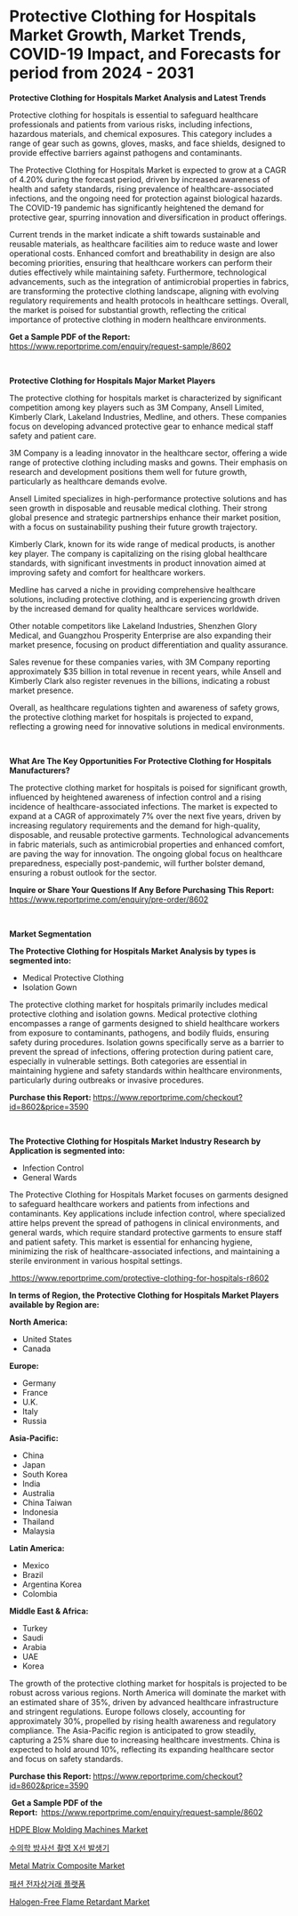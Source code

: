 <p><h1>Protective Clothing for Hospitals Market Growth, Market Trends, COVID-19 Impact, and Forecasts for period from 2024 - 2031</h1></p><p><strong>Protective Clothing for Hospitals Market Analysis and Latest Trends</strong></p>
<p><p>Protective clothing for hospitals is essential to safeguard healthcare professionals and patients from various risks, including infections, hazardous materials, and chemical exposures. This category includes a range of gear such as gowns, gloves, masks, and face shields, designed to provide effective barriers against pathogens and contaminants.</p><p>The Protective Clothing for Hospitals Market is expected to grow at a CAGR of 4.20% during the forecast period, driven by increased awareness of health and safety standards, rising prevalence of healthcare-associated infections, and the ongoing need for protection against biological hazards. The COVID-19 pandemic has significantly heightened the demand for protective gear, spurring innovation and diversification in product offerings.</p><p>Current trends in the market indicate a shift towards sustainable and reusable materials, as healthcare facilities aim to reduce waste and lower operational costs. Enhanced comfort and breathability in design are also becoming priorities, ensuring that healthcare workers can perform their duties effectively while maintaining safety. Furthermore, technological advancements, such as the integration of antimicrobial properties in fabrics, are transforming the protective clothing landscape, aligning with evolving regulatory requirements and health protocols in healthcare settings. Overall, the market is poised for substantial growth, reflecting the critical importance of protective clothing in modern healthcare environments.</p></p>
<p><strong>Get a Sample PDF of the Report:&nbsp;</strong> <a href="https://www.reportprime.com/enquiry/request-sample/8602">https://www.reportprime.com/enquiry/request-sample/8602</a></p>
<p>&nbsp;</p>
<p><strong>Protective Clothing for Hospitals Major Market Players</strong></p>
<p><p>The protective clothing for hospitals market is characterized by significant competition among key players such as 3M Company, Ansell Limited, Kimberly Clark, Lakeland Industries, Medline, and others. These companies focus on developing advanced protective gear to enhance medical staff safety and patient care.</p><p>3M Company is a leading innovator in the healthcare sector, offering a wide range of protective clothing including masks and gowns. Their emphasis on research and development positions them well for future growth, particularly as healthcare demands evolve.</p><p>Ansell Limited specializes in high-performance protective solutions and has seen growth in disposable and reusable medical clothing. Their strong global presence and strategic partnerships enhance their market position, with a focus on sustainability pushing their future growth trajectory.</p><p>Kimberly Clark, known for its wide range of medical products, is another key player. The company is capitalizing on the rising global healthcare standards, with significant investments in product innovation aimed at improving safety and comfort for healthcare workers.</p><p>Medline has carved a niche in providing comprehensive healthcare solutions, including protective clothing, and is experiencing growth driven by the increased demand for quality healthcare services worldwide. </p><p>Other notable competitors like Lakeland Industries, Shenzhen Glory Medical, and Guangzhou Prosperity Enterprise are also expanding their market presence, focusing on product differentiation and quality assurance.</p><p>Sales revenue for these companies varies, with 3M Company reporting approximately $35 billion in total revenue in recent years, while Ansell and Kimberly Clark also register revenues in the billions, indicating a robust market presence.</p><p>Overall, as healthcare regulations tighten and awareness of safety grows, the protective clothing market for hospitals is projected to expand, reflecting a growing need for innovative solutions in medical environments.</p></p>
<p>&nbsp;</p>
<p><strong>What Are The Key Opportunities For Protective Clothing for Hospitals Manufacturers?</strong></p>
<p><p>The protective clothing market for hospitals is poised for significant growth, influenced by heightened awareness of infection control and a rising incidence of healthcare-associated infections. The market is expected to expand at a CAGR of approximately 7% over the next five years, driven by increasing regulatory requirements and the demand for high-quality, disposable, and reusable protective garments. Technological advancements in fabric materials, such as antimicrobial properties and enhanced comfort, are paving the way for innovation. The ongoing global focus on healthcare preparedness, especially post-pandemic, will further bolster demand, ensuring a robust outlook for the sector.</p></p>
<p><strong>Inquire or Share Your Questions If Any Before Purchasing This Report:</strong> <a href="https://www.reportprime.com/enquiry/pre-order/8602">https://www.reportprime.com/enquiry/pre-order/8602</a></p>
<p>&nbsp;</p>
<p><strong>Market Segmentation</strong></p>
<p><strong>The Protective Clothing for Hospitals Market Analysis by types is segmented into:</strong></p>
<p><ul><li>Medical Protective Clothing</li><li>Isolation Gown</li></ul></p>
<p><p>The protective clothing market for hospitals primarily includes medical protective clothing and isolation gowns. Medical protective clothing encompasses a range of garments designed to shield healthcare workers from exposure to contaminants, pathogens, and bodily fluids, ensuring safety during procedures. Isolation gowns specifically serve as a barrier to prevent the spread of infections, offering protection during patient care, especially in vulnerable settings. Both categories are essential in maintaining hygiene and safety standards within healthcare environments, particularly during outbreaks or invasive procedures.</p></p>
<p><strong>Purchase this Report:&nbsp;</strong><a href="https://www.reportprime.com/checkout?id=8602&price=3590">https://www.reportprime.com/checkout?id=8602&price=3590</a></p>
<p>&nbsp;</p>
<p><strong>The Protective Clothing for Hospitals Market Industry Research by Application is segmented into:</strong></p>
<p><ul><li>Infection Control</li><li>General Wards</li></ul></p>
<p><p>The Protective Clothing for Hospitals Market focuses on garments designed to safeguard healthcare workers and patients from infections and contaminants. Key applications include infection control, where specialized attire helps prevent the spread of pathogens in clinical environments, and general wards, which require standard protective garments to ensure staff and patient safety. This market is essential for enhancing hygiene, minimizing the risk of healthcare-associated infections, and maintaining a sterile environment in various hospital settings.</p></p>
<p><a href="https://www.reportprime.com/protective-clothing-for-hospitals-r8602">&nbsp;https://www.reportprime.com/protective-clothing-for-hospitals-r8602</a></p>
<p><strong>In terms of Region, the Protective Clothing for Hospitals Market Players available by Region are:</strong></p>
<p>
    <p> <strong> North America: </strong>
        <ul>
            <li>United States</li>
            <li>Canada</li>
        </ul>
        </p> 
    <p> <strong> Europe: </strong>
        <ul>
            <li>Germany</li>
            <li>France</li>
            <li>U.K.</li>
            <li>Italy</li>
            <li>Russia</li>
        </ul>
        </p> 
    <p> <strong> Asia-Pacific: </strong>
        <ul>
            <li>China</li>
            <li>Japan</li>
            <li>South Korea</li>
            <li>India</li>
            <li>Australia</li>
            <li>China Taiwan</li>
            <li>Indonesia</li>
            <li>Thailand</li>
            <li>Malaysia</li>
        </ul>
        </p> 
    <p> <strong> Latin America: </strong>
        <ul>
            <li>Mexico</li>
            <li>Brazil</li>
            <li>Argentina Korea</li>
            <li>Colombia</li>
        </ul>
        </p> 
    <p> <strong> Middle East & Africa: </strong>
        <ul>
            <li>Turkey</li>
            <li>Saudi</li>
            <li>Arabia</li>
            <li>UAE</li>
            <li>Korea</li>
        </ul>
    </p>
    </p>
<p><p>The growth of the protective clothing market for hospitals is projected to be robust across various regions. North America will dominate the market with an estimated share of 35%, driven by advanced healthcare infrastructure and stringent regulations. Europe follows closely, accounting for approximately 30%, propelled by rising health awareness and regulatory compliance. The Asia-Pacific region is anticipated to grow steadily, capturing a 25% share due to increasing healthcare investments. China is expected to hold around 10%, reflecting its expanding healthcare sector and focus on safety standards.</p></p>
<p><strong>Purchase this Report: </strong><a href="https://www.reportprime.com/checkout?id=8602&price=3590">https://www.reportprime.com/checkout?id=8602&price=3590</a></p>
<p>&nbsp;<strong>Get a Sample PDF of the Report:&nbsp;&nbsp;</strong><a href="https://www.reportprime.com/enquiry/request-sample/8602">https://www.reportprime.com/enquiry/request-sample/8602</a></p>
<p><strong></strong></p>
<p><p><a href="https://issuu.com/reportprime-2/docs/hdpe-blow-molding-machines-market-s_cdc2dd30f97de8">HDPE Blow Molding Machines Market</a></p><p><a href="https://medium.com/@conradkirrlin76575/veterinary-radiography-x-ray-generators-market-%EC%9D%98-%EA%B8%80%EB%A1%9C%EB%B2%8C-%EC%8B%9C%EC%9E%A5-%EA%B0%9C%EC%9A%94%EB%8A%94-%EC%A0%84-%EC%84%B8%EA%B3%84-%EB%B0%8F-%EC%A3%BC%EC%9A%94-%EC%8B%9C%EC%9E%A5%EC%9D%98-%EC%82%B0%EC%97%85%EC%97%90-%EC%98%81%ED%96%A5%EC%9D%84-%EB%AF%B8%EC%B9%98%EB%8A%94-%EC%A3%BC%EC%9A%94-%ED%8A%B8%EB%A0%8C%EB%93%9C%EC%97%90-%EB%8C%80%ED%95%9C-f012ab116d08">수의학 방사선 촬영 X선 발생기</a></p><p><a href="https://medium.com/@alanernser/the-growth-of-the-metal-matrix-composite-market-has-been-significant-driven-by-various-critical-15fdb2215bc9">Metal Matrix Composite Market</a></p><p><a href="https://medium.com/@reyeshowell_6566/fashion-e-commerce-platform-market-%EC%9D%98-%EA%B8%80%EB%A1%9C%EB%B2%8C-%EC%8B%9C%EC%9E%A5-%EA%B0%9C%EC%9A%94%EB%8A%94-%EC%A0%84-%EC%84%B8%EA%B3%84-%EB%B0%8F-%EC%A3%BC%EC%9A%94-%EC%8B%9C%EC%9E%A5%EC%9D%98-%EC%82%B0%EC%97%85%EC%97%90-%EC%98%81%ED%96%A5%EC%9D%84-%EB%AF%B8%EC%B9%98%EB%8A%94-%EC%A3%BC%EC%9A%94-%ED%8A%B8%EB%A0%8C%EB%93%9C%EC%97%90-%EB%8C%80%ED%95%9C-%EB%8F%85%ED%8A%B9%ED%95%9C-%EA%B4%80%EC%A0%90%EC%9D%84-9250980aea2a?postPublishedType=initial">패션 전자상거래 플랫폼</a></p><p><a href="https://medium.com/@alanernser/the-comprehensive-halogen-free-flame-retardant-market-research-report-is-essential-for-b2a0d98d3117">Halogen-Free Flame Retardant Market</a></p></p>